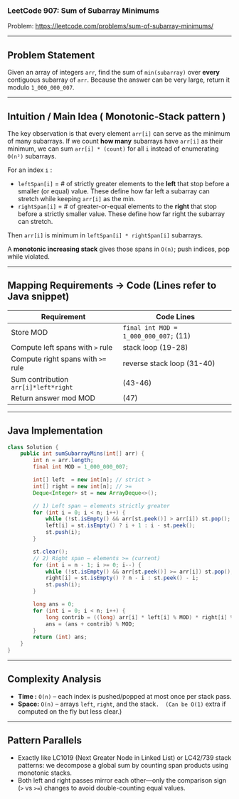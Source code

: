### LeetCode 907: Sum of Subarray Minimums
Problem: https://leetcode.com/problems/sum-of-subarray-minimums/

---

## Problem Statement
Given an array of integers `arr`, find the sum of `min(subarray)` over **every** contiguous subarray of `arr`. Because the answer can be very large, return it modulo `1_000_000_007`.

---

## Intuition / Main Idea ( Monotonic-Stack pattern )
The key observation is that every element `arr[i]` can serve as the minimum of many subarrays. If we count **how many** subarrays have `arr[i]` as their minimum, we can sum `arr[i] * (count)` for all `i` instead of enumerating `O(n²)` subarrays.

For an index `i` :
* `leftSpan[i]`  = # of strictly greater elements to the **left** that stop before a smaller (or equal) value. These define how far left a subarray can stretch while keeping `arr[i]` as the min.
* `rightSpan[i]` = # of greater-or-equal elements to the **right** that stop before a strictly smaller value. These define how far right the subarray can stretch.

Then `arr[i]` is minimum in `leftSpan[i] * rightSpan[i]` subarrays.

A **monotonic increasing stack** gives those spans in `O(n)`; push indices, pop while violated.

---

## Mapping Requirements → Code (Lines refer to Java snippet)
| Requirement | Code Lines |
|-------------|-----------|
| Store MOD | `final int MOD = 1_000_000_007;` (11) |
| Compute left spans with `>` rule | stack loop (19-28) |
| Compute right spans with `>=` rule | reverse stack loop (31-40) |
| Sum contribution `arr[i]*left*right` | (43-46) |
| Return answer mod MOD | (47) |

---

## Java Implementation
```java
class Solution {
    public int sumSubarrayMins(int[] arr) {
        int n = arr.length;
        final int MOD = 1_000_000_007;

        int[] left  = new int[n]; // strict >
        int[] right = new int[n]; // >=
        Deque<Integer> st = new ArrayDeque<>();

        // 1) Left span – elements strictly greater
        for (int i = 0; i < n; i++) {
            while (!st.isEmpty() && arr[st.peek()] > arr[i]) st.pop();
            left[i] = st.isEmpty() ? i + 1 : i - st.peek();
            st.push(i);
        }

        st.clear();
        // 2) Right span – elements >= (current)
        for (int i = n - 1; i >= 0; i--) {
            while (!st.isEmpty() && arr[st.peek()] >= arr[i]) st.pop();
            right[i] = st.isEmpty() ? n - i : st.peek() - i;
            st.push(i);
        }

        long ans = 0;
        for (int i = 0; i < n; i++) {
            long contrib = ((long) arr[i] * left[i] % MOD) * right[i] % MOD;
            ans = (ans + contrib) % MOD;
        }
        return (int) ans;
    }
}
```

---

## Complexity Analysis
* **Time :** `O(n)` – each index is pushed/popped at most once per stack pass.
* **Space:** `O(n)` – arrays `left`, `right`, and the stack`.  (Can be O(1)` extra if computed on the fly but less clear.)

---

## Pattern Parallels
* Exactly like LC1019 (Next Greater Node in Linked List) or LC42/739 stack patterns: we decompose a global sum by counting span products using monotonic stacks.
* Both left and right passes mirror each other—only the comparison sign (`>` vs `>=`) changes to avoid double-counting equal values.